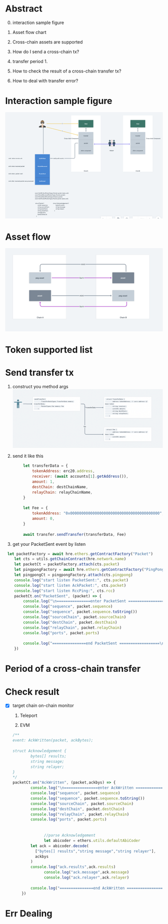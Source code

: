 
# Abstract
0. interaction sample figure
1. Asset flow chart
2. Cross-chain assets are supported
3. How do I send a cross-chain tx?
4. transfer period
   1. 

5. How to check the result of a cross-chain transfer tx?
6. How to deal with transfer error?

# Interaction sample figure

![interaction sample figure](./imgs/interaction_sample.png)

# Asset flow
![资产流动图](./imgs/asset-flow.png)

# Token supported list





# Send transfer tx

1. construct you method args![资产流动图](./imgs/sendtransfer.png)

2. send it like this

```js
        let transferData = {
            tokenAddress: erc20.address,
            receiver: (await accounts[1].getAddress()),
            amount: 1,
            destChain: destChainName,
            relayChain: relayChainName,
        }

        let Fee = {
            tokenAddress: "0x0000000000000000000000000000000000000000",
            amount: 0,
        }

        await transfer.sendTransfer(transferData, Fee)
```

3. get your PacketSent event by listen

```javascript
 let packetFactory = await hre.ethers.getContractFactory("Packet")
    let cts = utils.getChainContract(hre.network.name)
    let packetCt = packetFactory.attach(cts.packet)
    let pingpongFactory = await hre.ethers.getContractFactory("PingPongRC")
    let pingpongCt = pingpongFactory.attach(cts.pingpong)
    console.log("start listen PacketSent:", cts.packet)
    console.log("start listen AckPacket:", cts.packet)
    console.log("start listen RccPing:", cts.rcc)
    packetCt.on("PacketSent", (packet) => {
        console.log("\n===============enter PacketSent ==================")
        console.log("sequence", packet.sequence)
        console.log("sequence", packet.sequence.toString())
        console.log("sourceChain", packet.sourceChain)
        console.log("destChain", packet.destChain)
        console.log("relayChain", packet.relayChain)
        console.log("ports", packet.ports)

        console.log("===============end PacketSent ==================\n")
    })


```

# Period of a cross-chain transfer

# Check result

- [x] target chain on-chain  monitor

  1. Teleport 

  2. EVM

  ```javascript
  /**
  event: AckWritten(packet, ackBytes);
  
  struct Acknowledgement {
          bytes[] results;
          string message;
          string relayer;
  }
  */
  packetCt.on("AckWritten", (packet,ackbys) => {
          console.log("\n===============enter AckWritten ==================")
          console.log("sequence", packet.sequence)
          console.log("sequence", packet.sequence.toString())
          console.log("sourceChain", packet.sourceChain)
          console.log("destChain", packet.destChain)
          console.log("relayChain", packet.relayChain)
          console.log("ports", packet.ports)
    
    			
  				//parse Acknowledgement
    			let abicoder = ethers.utils.defaultAbiCoder 
          let ack = abicoder.decode(
          	["bytes[] results","string message","string relayer"],
            ackbys
          )
          console.log("ack.results",ack.results)
    			console.log("ack.message",ack.message)
    			console.log("ack.relayer",ack.relayer)
    			
          console.log("===============end AckWritten ==================\n")
      })
  ```

  

# Err Dealing

